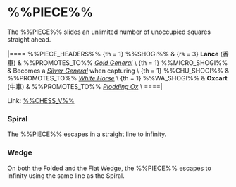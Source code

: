 # %%PIECE%%

The %%PIECE%% slides an
unlimited number of unoccupied squares straight ahead.

|====
%%PIECE_HEADERS%%
{th = 1}  %%SHOGI%%
       &  {rs = 3} **Lance** (&#x9999;&#x8ECA;)
       &  %%PROMOTES_TO%% [*Gold General*](gold_general.html) \\
{th = 1}  %%MICRO_SHOGI%%
       &  Becomes a [*Silver General*](silver_general.html)
          when capturing \\
{th = 1}  %%CHU_SHOGI%%
       &  %%PROMOTES_TO%% [*White Horse*](white_horse.html) \\
{th = 1}  %%WA_SHOGI%%
       &  **Oxcart** (&#x725B;&#x8ECA;)
       &  %%PROMOTES_TO%% [*Plodding Ox*](king.html?piece=plodding_ox) \\
====|

Link: [%%CHESS_V%%](#piece:lance)

### Spiral

The %%PIECE%% escapes in a straight line to infinity.

### Wedge

On both the Folded and the Flat Wedge, the %%PIECE%% 
escapes to infinity using the same line as the Spiral.
